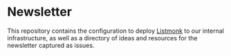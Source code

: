 # Newsletter

This repository contains the configuration to deploy [Listmonk](https://listmonk.app/) to our internal infrastructure, as well as a directory of ideas and resources for the newsletter captured as issues.